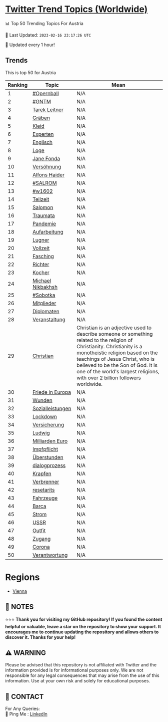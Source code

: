 [Twitter Trend Topics (Worldwide)](https://github.com/ErcinDedeoglu/Twitter-Trend-Topics)
==========


📊 Top 50 Trending Topics For Austria

📆 Last Updated: `2023-02-16 23:17:26 UTC`

🔧 Updated every 1 hour!


## Trends

This is top 50 for Austria

| Ranking | Topic | Mean |
| ------- | ------------ | ------------ |
| 1 | [#Opernball](http://twitter.com/search?q=%23Opernball) | N/A |
| 2 | [#GNTM](http://twitter.com/search?q=%23GNTM) | N/A |
| 3 | [Tarek Leitner](http://twitter.com/search?q=Tarek+Leitner) | N/A |
| 4 | [Gräben](http://twitter.com/search?q=Gr%c3%a4ben) | N/A |
| 5 | [Kleid](http://twitter.com/search?q=Kleid) | N/A |
| 6 | [Experten](http://twitter.com/search?q=Experten) | N/A |
| 7 | [Englisch](http://twitter.com/search?q=Englisch) | N/A |
| 8 | [Loge](http://twitter.com/search?q=Loge) | N/A |
| 9 | [Jane Fonda](http://twitter.com/search?q=Jane+Fonda) | N/A |
| 10 | [Versöhnung](http://twitter.com/search?q=Vers%c3%b6hnung) | N/A |
| 11 | [Alfons Haider](http://twitter.com/search?q=Alfons+Haider) | N/A |
| 12 | [#SALROM](http://twitter.com/search?q=%23SALROM) | N/A |
| 13 | [#w1602](http://twitter.com/search?q=%23w1602) | N/A |
| 14 | [Teilzeit](http://twitter.com/search?q=Teilzeit) | N/A |
| 15 | [Salomon](http://twitter.com/search?q=Salomon) | N/A |
| 16 | [Traumata](http://twitter.com/search?q=Traumata) | N/A |
| 17 | [Pandemie](http://twitter.com/search?q=Pandemie) | N/A |
| 18 | [Aufarbeitung](http://twitter.com/search?q=Aufarbeitung) | N/A |
| 19 | [Lugner](http://twitter.com/search?q=Lugner) | N/A |
| 20 | [Vollzeit](http://twitter.com/search?q=Vollzeit) | N/A |
| 21 | [Fasching](http://twitter.com/search?q=Fasching) | N/A |
| 22 | [Richter](http://twitter.com/search?q=Richter) | N/A |
| 23 | [Kocher](http://twitter.com/search?q=Kocher) | N/A |
| 24 | [Michael Nikbakhsh](http://twitter.com/search?q=Michael+Nikbakhsh) | N/A |
| 25 | [#Sobotka](http://twitter.com/search?q=%23Sobotka) | N/A |
| 26 | [Mitglieder](http://twitter.com/search?q=Mitglieder) | N/A |
| 27 | [Diplomaten](http://twitter.com/search?q=Diplomaten) | N/A |
| 28 | [Veranstaltung](http://twitter.com/search?q=Veranstaltung) | N/A |
| 29 | [Christian](http://twitter.com/search?q=Christian) | Christian is an adjective used to describe someone or something related to the religion of Christianity. Christianity is a monotheistic religion based on the teachings of Jesus Christ, who is believed to be the Son of God. It is one of the world's largest religions, with over 2 billion followers worldwide. |
| 30 | [Friede in Europa](http://twitter.com/search?q=Friede+in+Europa) | N/A |
| 31 | [Wunden](http://twitter.com/search?q=Wunden) | N/A |
| 32 | [Sozialleistungen](http://twitter.com/search?q=Sozialleistungen) | N/A |
| 33 | [Lockdown](http://twitter.com/search?q=Lockdown) | N/A |
| 34 | [Versicherung](http://twitter.com/search?q=Versicherung) | N/A |
| 35 | [Ludwig](http://twitter.com/search?q=Ludwig) | N/A |
| 36 | [Milliarden Euro](http://twitter.com/search?q=Milliarden+Euro) | N/A |
| 37 | [Impfpflicht](http://twitter.com/search?q=Impfpflicht) | N/A |
| 38 | [Überstunden](http://twitter.com/search?q=%c3%9cberstunden) | N/A |
| 39 | [dialogprozess](http://twitter.com/search?q=dialogprozess) | N/A |
| 40 | [Krapfen](http://twitter.com/search?q=Krapfen) | N/A |
| 41 | [Verbrenner](http://twitter.com/search?q=Verbrenner) | N/A |
| 42 | [resetarits](http://twitter.com/search?q=resetarits) | N/A |
| 43 | [Fahrzeuge](http://twitter.com/search?q=Fahrzeuge) | N/A |
| 44 | [Barca](http://twitter.com/search?q=Barca) | N/A |
| 45 | [Strom](http://twitter.com/search?q=Strom) | N/A |
| 46 | [USSR](http://twitter.com/search?q=USSR) | N/A |
| 47 | [Outfit](http://twitter.com/search?q=Outfit) | N/A |
| 48 | [Zugang](http://twitter.com/search?q=Zugang) | N/A |
| 49 | [Corona](http://twitter.com/search?q=Corona) | N/A |
| 50 | [Verantwortung](http://twitter.com/search?q=Verantwortung) | N/A |



# Regions

* [Vienna](</Austria/Vienna.md>)



## 📝 NOTES

⭐⭐⭐ **Thank you for visiting my GitHub repository! If you found the content helpful or valuable, leave a star on the repository to show your support. It encourages me to continue updating the repository and allows others to discover it. Thanks for your help!**


## ⚠️ WARNING

Please be advised that this repository is not affiliated with Twitter and the information provided is for informational purposes only. We are not responsible for any legal consequences that may arise from the use of this information. Use at your own risk and solely for educational purposes.


## 📨 CONTACT

 For Any Queries:  
            🏓 Ping Me : [LinkedIn](https://www.linkedin.com/in/ercindedeoglu/)

